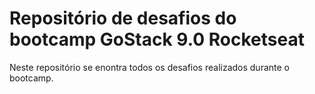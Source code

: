 # Repositório de desafios do bootcamp GoStack 9.0 Rocketseat

Neste repositório se enontra todos os desafios realizados durante o bootcamp.


